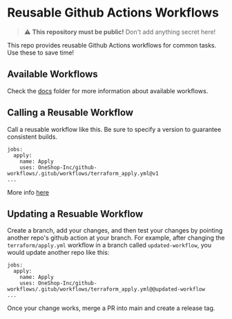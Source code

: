 # Reusable Github Actions Workflows

> :warning: **This repository must be public!**  Don't add anything secret here!  

This repo provides reusable Github Actions workflows for common tasks. Use these to save time!


## Available Workflows
Check the [docs](/docs) folder for more information about available workflows.

## Calling a Reusable Workflow
Call a reusable workflow like this. Be sure to specify a version to guarantee consistent builds. 
```
jobs:
  apply:
    name: Apply
    uses: OneShop-Inc/github-workflows/.gitub/workflows/terraform_apply.yml@v1
...
```

More info [here](https://docs.github.com/en/actions/using-workflows/reusing-workflows#calling-a-reusable-workflow)

## Updating a Resuable Workflow
Create a branch, add your changes, and then test your changes by pointing another repo's github action at your branch. 
For example, after changing the `terraform/apply.yml` workflow in a branch called `updated-workflow`, you would update another repo like this:
```
jobs:
  apply:
    name: Apply
    uses: OneShop-Inc/github-workflows/.gitub/workflows/terraform_apply.yml@@updated-workflow
...
```

Once your change works, merge a PR into main and create a release tag. 
